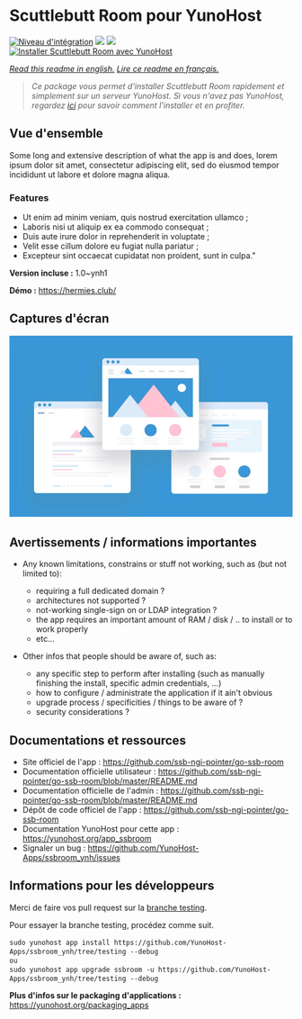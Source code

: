 # Scuttlebutt Room pour YunoHost

[![Niveau d'intégration](https://dash.yunohost.org/integration/ssbroom.svg)](https://dash.yunohost.org/appci/app/ssbroom) ![](https://ci-apps.yunohost.org/ci/badges/ssbroom.status.svg) ![](https://ci-apps.yunohost.org/ci/badges/ssbroom.maintain.svg)  
[![Installer Scuttlebutt Room avec YunoHost](https://install-app.yunohost.org/install-with-yunohost.svg)](https://install-app.yunohost.org/?app=ssbroom)

*[Read this readme in english.](./README.md)*
*[Lire ce readme en français.](./README_fr.md)*

> *Ce package vous permet d'installer Scuttlebutt Room rapidement et simplement sur un serveur YunoHost.
Si vous n'avez pas YunoHost, regardez [ici](https://yunohost.org/#/install) pour savoir comment l'installer et en profiter.*

## Vue d'ensemble

Some long and extensive description of what the app is and does, lorem ipsum dolor sit amet, consectetur adipiscing elit, sed do eiusmod tempor incididunt ut labore et dolore magna aliqua.

### Features

- Ut enim ad minim veniam, quis nostrud exercitation ullamco ;
- Laboris nisi ut aliquip ex ea commodo consequat ;
- Duis aute irure dolor in reprehenderit in voluptate ;
- Velit esse cillum dolore eu fugiat nulla pariatur ;
- Excepteur sint occaecat cupidatat non proident, sunt in culpa."


**Version incluse :** 1.0~ynh1

**Démo :** https://hermies.club/

## Captures d'écran

![](./doc/screenshots/example.jpg)

## Avertissements / informations importantes

* Any known limitations, constrains or stuff not working, such as (but not limited to):
    * requiring a full dedicated domain ?
    * architectures not supported ?
    * not-working single-sign on or LDAP integration ?
    * the app requires an important amount of RAM / disk / .. to install or to work properly
    * etc...

* Other infos that people should be aware of, such as:
    * any specific step to perform after installing (such as manually finishing the install, specific admin credentials, ...)
    * how to configure / administrate the application if it ain't obvious
    * upgrade process / specificities / things to be aware of ?
    * security considerations ?

## Documentations et ressources

* Site officiel de l'app : https://github.com/ssb-ngi-pointer/go-ssb-room
* Documentation officielle utilisateur : https://github.com/ssb-ngi-pointer/go-ssb-room/blob/master/README.md
* Documentation officielle de l'admin : https://github.com/ssb-ngi-pointer/go-ssb-room/blob/master/README.md
* Dépôt de code officiel de l'app : https://github.com/ssb-ngi-pointer/go-ssb-room
* Documentation YunoHost pour cette app : https://yunohost.org/app_ssbroom
* Signaler un bug : https://github.com/YunoHost-Apps/ssbroom_ynh/issues

## Informations pour les développeurs

Merci de faire vos pull request sur la [branche testing](https://github.com/YunoHost-Apps/ssbroom_ynh/tree/testing).

Pour essayer la branche testing, procédez comme suit.
```
sudo yunohost app install https://github.com/YunoHost-Apps/ssbroom_ynh/tree/testing --debug
ou
sudo yunohost app upgrade ssbroom -u https://github.com/YunoHost-Apps/ssbroom_ynh/tree/testing --debug
```

**Plus d'infos sur le packaging d'applications :** https://yunohost.org/packaging_apps